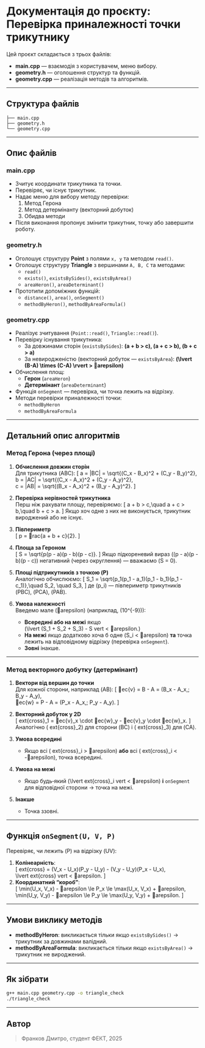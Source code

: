 # Документація до проєкту: Перевірка приналежності точки трикутнику

Цей проєкт складається з трьох файлів:
- **main.cpp** — взаємодія з користувачем, меню вибору.
- **geometry.h** — оголошення структур та функцій.
- **geometry.cpp** — реалізація методів та алгоритмів.

---

## Структура файлів

```text
├── main.cpp
├── geometry.h
└── geometry.cpp
```

---

## Опис файлів

### main.cpp
- Зчитує координати трикутника та точки.
- Перевіряє, чи існує трикутник.
- Надає меню для вибору методу перевірки:
  1. Метод Герона
  2. Метод детермінанту (векторний добуток)
  3. Обидва методи
- Після виконання пропонує змінити трикутник, точку або завершити роботу.

### geometry.h
- Оголошує структуру **Point** з полями `x, y` та методом `read()`.
- Оголошує структуру **Triangle** з вершинами `A, B, C` та методами:
  - `read()`
  - `exists()`, `existsBySides()`, `existsByArea()`
  - `areaHeron()`, `areaDeterminant()`
- Прототипи допоміжних функцій:
  - `distance()`, `area()`, `onSegment()`
  - `methodByHeron()`, `methodByAreaFormula()`

### geometry.cpp
- Реалізує зчитування (`Point::read()`, `Triangle::read()`).
- Перевірку існування трикутника:
  - За довжинами сторін (`existsBySides`): **\(a + b > c\), \(a + c > b\), \(b + c > a\)**
  - За невиродженістю (векторний добуток — `existsByArea`): **\(\lvert (B-A) \times (C-A) \rvert > arepsilon\)**
- Обчислення площ:
  - **Герон** (`areaHeron`)
  - **Детермінант** (`areaDeterminant`)
- Функція `onSegment` — перевірка, чи точка лежить на відрізку.
- Методи перевірки приналежності точки:
  - `methodByHeron`
  - `methodByAreaFormula`

---

## Детальний опис алгоритмів

### Метод Герона (через площі)

1. **Обчислення довжин сторін**  
   Для трикутника \(ABC\):
   \[
     a = |BC| = \sqrt{(C_x - B_x)^2 + (C_y - B_y)^2},\
     b = |AC| = \sqrt{(C_x - A_x)^2 + (C_y - A_y)^2},\
     c = |AB| = \sqrt{(B_x - A_x)^2 + (B_y - A_y)^2}.
   \]

2. **Перевірка нерівностей трикутника**  
   Перш ніж рахувати площу, перевіряємо:
   \[
     a + b > c,\quad a + c > b,\quad b + c > a.
   \]
   Якщо хоч одне з них не виконується, трикутник вироджений або не існує.

3. **Півпериметр**  
   \[
     p = rac{a + b + c}{2}.
   \]

4. **Площа за Героном**  
   \[
     S = \sqrt{p(p - a)(p - b)(p - c)}.
   \]
   Якщо підкореневий вираз \((p - a)(p - b)(p - c)\) негативний (через округлення) — вважаємо \(S = 0\).

5. **Площі підтрикутників з точкою \(P\)**  
   Аналогічно обчислюємо:
   \[
     S_1 = \sqrt{p_1(p_1 - a_1)(p_1 - b_1)(p_1 - c_1)},\quad
     S_2, \quad S_3,
   \]
   де \(p_i\) — півпериметр трикутників \(PBC\), \(PCA\), \(PAB\).

6. **Умова належності**  
   Введемо мале \(arepsilon\) (наприклад, \(10^{-9}\)):
   - **Всередині або на межі** якщо  
     \(\lvert (S_1 + S_2 + S_3) - S 
vert < arepsilon.\)
   - **На межі** якщо додатково хоча б одне \(S_i < arepsilon\) **та** точка лежить на відповідному відрізку (перевірка `onSegment`).
   - **Зовні** інакше.

---

### Метод векторного добутку (детермінант)

1. **Вектори від вершин до точки**  
   Для кожної сторони, наприклад \(AB\):
   \[
     ec{v} = B - A = (B_x - A_x,\; B_y - A_y),\
     ec{w} = P - A = (P_x - A_x,\; P_y - A_y).
   \]

2. **Векторний добуток у 2D**  
   \[
     	ext{cross}_1 = ec{v}_x \cdot ec{w}_y - ec{v}_y \cdot ec{w}_x.
   \]
   Аналогічно \(	ext{cross}_2\) для сторони \(BC\) і \(	ext{cross}_3\) для \(CA\).

3. **Умова всередині**  
   - Якщо всі \(	ext{cross}_i > arepsilon\) **або** всі \(	ext{cross}_i < -arepsilon\), точка всередині.
4. **Умова на межі**  
   - Якщо будь‑який \(\lvert 	ext{cross}_i
vert < arepsilon\) **і** `onSegment` для відповідної сторони → точка на межі.
5. **Інакше**  
   - Точка ззовні.

---

## Функція `onSegment(U, V, P)`

Перевіряє, чи лежить \(P\) на відрізку \(UV\):

1. **Колінеарність**:  
   \[
     	ext{cross} = (V_x - U_x)(P_y - U_y) - (V_y - U_y)(P_x - U_x),\
     \lvert 	ext{cross}
vert < arepsilon.
   \]
2. **Координатний “короб”**:  
   \[
     \min(U_x, V_x) - arepsilon \le P_x \le \max(U_x, V_x) + arepsilon,\
     \min(U_y, V_y) - arepsilon \le P_y \le \max(U_y, V_y) + arepsilon.
   \]

---

## Умови виклику методів

- **methodByHeron**: викликається тільки якщо `existsBySides()` → трикутник за довжинами валідний.
- **methodByAreaFormula**: викликається тільки якщо `existsByArea()` → трикутник не вироджений.

---

## Як зібрати

```bash
g++ main.cpp geometry.cpp -o triangle_check
./triangle_check
```

---

## Автор

> Франков Дмитро, студент ФЕКТ, 2025
